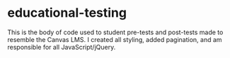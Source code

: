 # educational-testing

This is the body of code used to student pre-tests and post-tests made to resemble the Canvas LMS.
I created all styling, added pagination, and am responsible for all JavaScript/jQuery.

